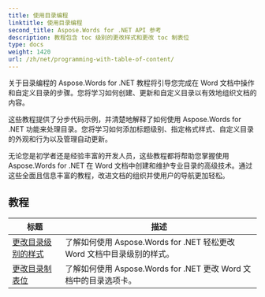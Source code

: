 ```yaml
---
title: 使用目录编程
linktitle: 使用目录编程
second_title: Aspose.Words for .NET API 参考
description: 教程包含 toc 级别的更改样式和更改 toc 制表位
type: docs
weight: 1420
url: /zh/net/programming-with-table-of-content/
---
```

关于目录编程的 Aspose.Words for .NET 教程将引导您完成在 Word 文档中操作和自定义目录的步骤。您将学习如何创建、更新和自定义目录以有效地组织文档的内容。

这些教程提供了分步代码示例，并清楚地解释了如何使用 Aspose.Words for .NET 功能来处理目录。您将学习如何添加标题级别、指定格式样式、自定义目录的外观和行为以及管理自动更新。

无论您是初学者还是经验丰富的开发人员，这些教程都将帮助您掌握使用 Aspose.Words for .NET 在 Word 文档中创建和维护专业目录的高级技术。通过这些全面且信息丰富的教程，改进文档的组织并使用户的导航更加轻松。

 ## 教程
| 标题 | 描述 |
| --- | --- |
| [更改目录级别的样式](./change-style-of-toc-level/) | 了解如何使用 Aspose.Words for .NET 轻松更改 Word 文档中目录级别的样式。 |
| [更改目录制表位](./change-toc-tab-stops/) | 了解如何使用 Aspose.Words for .NET 更改 Word 文档中的目录选项卡。 |